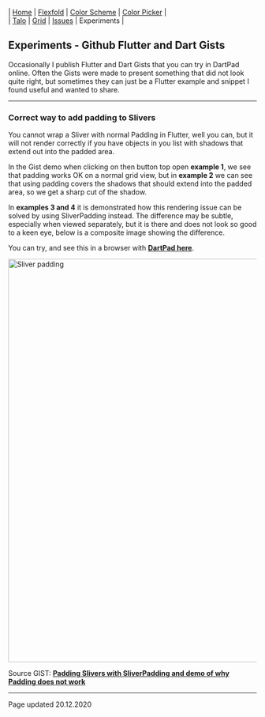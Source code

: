 | [Home](README) | [Flexfold](flexfold) | [Color Scheme](colorscheme) | [Color Picker](colorpicker) |  
| [Talo](talo)   | [Grid](gridview)     | [Issues](issues)            | Experiments                 |

## Experiments - Github Flutter and Dart Gists

Occasionally I publish Flutter and Dart Gists that you can try in DartPad online. Often the Gists were made
to present something that did not look quite right, but sometimes they can just be a Flutter example and snippet 
I found useful and wanted to share.

---

### Correct way to add padding to Slivers

You cannot wrap a Sliver with normal Padding in Flutter, well you can, but it will not render correctly if
you have objects in you list with shadows that extend out into the padded area.

In the Gist demo when clicking on then button top open **example 1**, we see that padding works OK on a
normal grid view, but in **example 2** we can see that using padding covers the shadows that should
extend into the padded area, so we get a sharp cut of the shadow.

In **examples 3 and 4** it is demonstrated how this rendering issue can be solved by using SliverPadding instead.
The difference may be subtle, especially when viewed separately, but it is there and does not look so good to a 
keen eye, below is a composite image showing the difference.

You can try, and see this in a browser with [**DartPad here**](https://www.dartpad.dev/e199cb754fc08f4e1500efc96e322eee?).

<img src="https://rydmike.com/assets/sliverpadding.png?raw=true" alt="Sliver padding" width="816"/>

Source GIST: [**Padding Slivers with SliverPadding and demo of why Padding does not work**](https://gist.github.com/rydmike/e199cb754fc08f4e1500efc96e322eee)

---
Page updated 20.12.2020